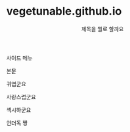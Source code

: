 # vegetunable.github.io
<!DOCTYPE html>
<html lang="kr">

<head>
	<meta chaset="utf-8">
	<title> 웹사이트 </title>
</head>

<body>
	<header>
		<p> 제목을 뭘로 할까요 </p>
	</header>
	<nav>
		<p> 사이드 메뉴 </p>
	</nav>
	<section>
		<p> 본문 </p>
		<article>
			<p> 귀엽군요 </p>
		</article>
		<article>
			<p> 사랑스럽군요 </p>
		</article>
	</section>
	<aside>
		<p> 섹시하군요 </p>
	</aside>
	<footer>
		<p> 언더독 짱 </p>
	</footer>
</body>
</html>
